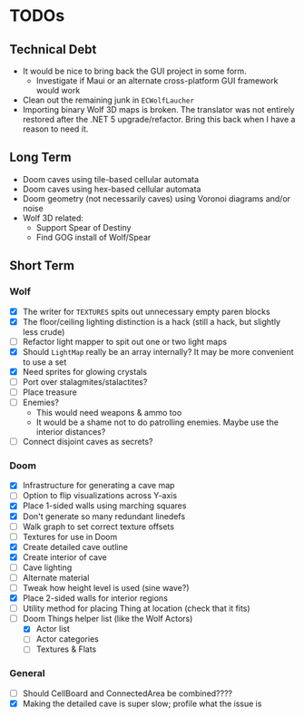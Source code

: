 # TODOs

## Technical Debt

- It would be nice to bring back the GUI project in some form.
  - Investigate if Maui or an alternate cross-platform GUI framework would work
- Clean out the remaining junk in `ECWolfLaucher`
- Importing binary Wolf 3D maps is broken. The translator was not entirely restored after the .NET 5 upgrade/refactor. Bring this back when I have a reason to need it.

## Long Term

- Doom caves using tile-based cellular automata
- Doom caves using hex-based cellular automata
- Doom geometry (not necessarily caves) using Voronoi diagrams and/or noise
- Wolf 3D related:
  - Support Spear of Destiny
  - Find GOG install of Wolf/Spear

## Short Term

### Wolf

- [x] The writer for `TEXTURES` spits out unnecessary empty paren blocks
- [x] The floor/ceiling lighting distinction is a hack (still a hack, but slightly less crude)
- [ ] Refactor light mapper to spit out one or two light maps
- [x] Should `LightMap` really be an array internally? It may be more convenient to use a set
- [x] Need sprites for glowing crystals
- [ ] Port over stalagmites/stalactites?
- [ ] Place treasure
- [ ] Enemies?
  - This would need weapons & ammo too
  - It would be a shame not to do patrolling enemies. Maybe use the interior distances?
- [ ] Connect disjoint caves as secrets?

### Doom

- [x] Infrastructure for generating a cave map
- [ ] Option to flip visualizations across Y-axis
- [x] Place 1-sided walls using marching squares
- [x] Don't generate so many redundant linedefs
- [ ] Walk graph to set correct texture offsets
- [ ] Textures for use in Doom
- [x] Create detailed cave outline
- [x] Create interior of cave
- [ ] Cave lighting
- [ ] Alternate material
- [ ] Tweak how height level is used (sine wave?)
- [x] Place 2-sided walls for interior regions
- [ ] Utility method for placing Thing at location (check that it fits)
- [ ] Doom Things helper list (like the Wolf Actors)
  - [x] Actor list
  - [ ] Actor categories
  - [ ] Textures & Flats

### General

- [ ] Should CellBoard and ConnectedArea be combined????
- [x] Making the detailed cave is super slow; profile what the issue is
